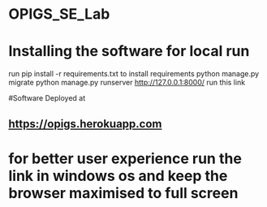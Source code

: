 # OPIGS_SE_Lab

# Installing the software for local run
run pip install -r requirements.txt to install requirements
python manage.py migrate
python manage.py runserver
http://127.0.0.1:8000/ run this link

#Software Deployed at
## https://opigs.herokuapp.com


# for better user experience run the link in windows os and keep the browser maximised to full screen
